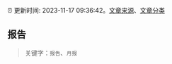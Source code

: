 :alarm_clock: 更新时间: 2023-11-17 09:36:42。[文章来源](/README.md)、[文章分类](/TAGS.md)

## 报告


> 关键字：`报告`、`月报`



